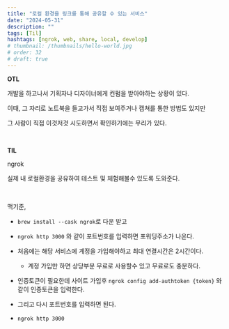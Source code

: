 ```yaml
---
title: "로컬 환경을 링크를 통해 공유할 수 있는 서비스"
date: "2024-05-31"
description: ""
tags: [Til]
hashtags: [ngrok, web, share, local, develop]
# thumbnail: /thumbnails/hello-world.jpg
# order: 32
# draft: true
---
```


**OTL**

개발을 하고나서 기획자나 디자이너에게 컨펌을 받아야하는 상황이 있다.

이때, 그 자리로 노트북을 들고가서 직접 보여주거나 캡쳐를 통한 방법도 있지만

그 사람이 직접 이것저것 시도하면서 확인하기에는 무리가 있다.

<br/>

**TIL**

ngrok

실제 내 로컬환경을 공유하여 테스트 및 체험해볼수 있도록 도와준다.

<br/>

맥기준,

- `brew install --cask ngrok`로 다운 받고

- `ngrok http 3000` 와 같이 포트번호를 입력하면 포워딩주소가 나온다.

- 처음에는 해당 서비스에 계정을 가입해야하고 최대 연결시간은 2시간이다.

  - 계정 가입만 하면 상당부분 무료로 사용할수 있고 무료로도 충분하다.

- 인증토큰이 필요한데 사이트 가입후 `ngrok config add-authtoken {token}` 와 같이 인증토큰을 입력한다.

- 그리고 다시 포트번호를 입력하면 된다.

- `ngrok http 3000`
